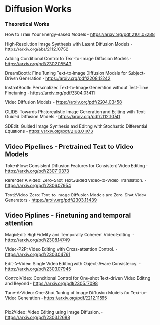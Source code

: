 # Diffusion Works

### Theoretical Works

How to Train Your Energy-Based Models - https://arxiv.org/pdf/2101.03288

High-Resolution Image Synthesis with Latent Diffusion Models - https://arxiv.org/abs/2112.10752

Adding Conditional Control to Text-to-Image Diffusion Models - https://arxiv.org/pdf/2302.05543

DreamBooth: Fine Tuning Text-to-Image Diffusion Models
for Subject-Driven Generation - https://arxiv.org/pdf/2208.12242

InstantBooth: Personalized Text-to-Image Generation without Test-Time
Finetuning - https://arxiv.org/pdf/2304.03411

Video Diffusion Models - https://arxiv.org/pdf/2204.03458

GLIDE: Towards Photorealistic Image Generation and Editing with
Text-Guided Diffusion Models - https://arxiv.org/pdf/2112.10741

SDEdit: Guided Image Synthesis and Editing with Stochastic Differential Equations - https://arxiv.org/pdf/2108.01073



## Video Pipelines - Pretrained Text to Video Models
TokenFlow: Consistent Diffusion Features for Consistent Video Editing - https://arxiv.org/pdf/2307.10373

Rerender A Video: Zero-Shot TextGuided Video-to-Video Translation. - https://arxiv.org/pdf/2306.07954

Text2Video-Zero:
Text-to-Image Diffusion Models are Zero-Shot Video Generators - https://arxiv.org/pdf/2303.13439

## Video Piplines - Finetuning and temporal attention
MagicEdit: HighFidelity and Temporally Coherent Video Editing. - https://arxiv.org/pdf/2308.14749

Video-P2P: Video Editing with
Cross-attention Control. - https://arxiv.org/pdf/2303.04761

Edit-A-Video:
Single Video Editing with Object-Aware Consistency. - https://arxiv.org/pdf/2303.07945

ControlVideo: Conditional Control for One-shot Text-driven Video Editing and Beyond - https://arxiv.org/pdf/2305.17098

Tune-A-Video: One-Shot Tuning of Image Diffusion Models for Text-to-Video Generation - https://arxiv.org/pdf/2212.11565

##

Pix2Video: Video Editing using Image
Diffusion. - https://arxiv.org/pdf/2303.12688


